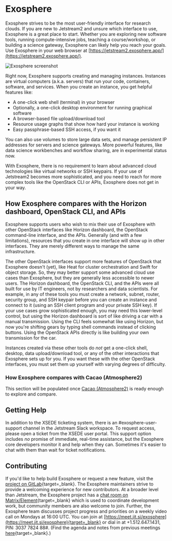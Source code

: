 # Exosphere

Exosphere strives to be the most user-friendly interface for research clouds. If you are new to Jetstream2 and unsure which interface to use, Exosphere is a great place to start. Whether you are exploring new software tools, running compute-intensive jobs, teaching a course/workshop, or building a science gateway, Exosphere can likely help you reach your goals. Use Exosphere in your web browser at [https://jetstream2.exosphere.app/](https://jetstream2.exosphere.app/).

![Exosphere screenshot](../../images/exo-screenshot.png)

Right now, Exosphere supports creating and managing instances. Instances are virtual computers (a.k.a. servers) that run your code, containers, software, and services. When you create an instance, you get helpful features like:

- A one-click web shell (terminal) in your browser
- Optionally, a one-click desktop environment for running graphical software
- A browser-based file upload/download tool
- Resource usage graphs that show how hard your instance is working
- Easy passphrase-based SSH access, if you want it

You can also use volumes to store large data sets, and manage persistent IP addresses for servers and science gateways. More powerful features, like data science workbenches and workflow sharing, are in experimental status now.

With Exosphere, there is no requirement to learn about advanced cloud technologies like virtual networks or SSH keypairs. If your use of Jetstream2 becomes more sophisticated, and you need to reach for more complex tools like the OpenStack CLI or APIs, Exosphere does not get in your way.

## How Exosphere compares with the Horizon dashboard, OpenStack CLI, and APIs

Exosphere supports users who wish to mix their use of Exosphere with other OpenStack interfaces like Horizon dashboard, the OpenStack command-line interface, and the APIs. Generally (and with a few limitations), resources that you create in one interface will show up in other interfaces. They are merely different ways to manage the same infrastructure.

The other OpenStack interfaces support more features of OpenStack that Exosphere doesn't (yet), like Heat for cluster orchestration and Swift for object storage. So, they may better support some advanced cloud use cases than Exosphere, but they are generally less accessible to newer users. The Horizon dashboard, the OpenStack CLI, and the APIs were all built for use by IT engineers, not by researchers and data scientists. For example, in any of these tools you must create a network, subnet, router, security group, and SSH keypair before you can create an instance and connect to it (using an SSH client program and your private SSH key). If your use cases grow sophisticated enough, you may need this lower-level control, but using the Horizon dashboard is sort of like driving a car with a manual transmission. Using the CLI feels somewhat like using Horizon, but now you're shifting gears by typing shell commands instead of clicking buttons. Using the OpenStack APIs directly is like building your own transmission for the car.

Instances created via these other tools do _not_ get a one-click shell, desktop, data upload/download tool, or any of the other interactions that Exosphere sets up for you. If you want these with the other OpenStack interfaces, you must set them up yourself with varying degrees of difficulty.

### How Exosphere compares with Cacao (Atmosphere2)

This section will be populated once [Cacao (Atmosphere2)](../cacao/overview.md) is ready enough to explore and compare.

## Getting Help

In addition to the XSEDE ticketing system, there is an #exosphere-user-support channel in the Jetstream Slack workspace. To request access, please open a ticket from the XSEDE user portal. This support option includes _no_ promise of immediate, real-time assistance, but the Exosphere core developers monitor it and help when they can. Sometimes it's easier to chat with them than wait for ticket notifications.

## Contributing

If you'd like to help build Exosphere or request a new feature, visit the [project on GitLab](https://gitlab.com/exosphere/exosphere){target=_blank}. The Exosphere maintainers strive to provide a welcoming experience for new contributors. At a broader level than Jetstream, the Exosphere project has a [chat room on Matrix/Element](https://riot.im/app/#/room/#exosphere:matrix.org){target=_blank} which is used to coordinate development work, but community members are also welcome to join. Further, the Exosphere team discusses project progress and priorities on a weekly video call on Mondays at 16:00 UTC. You can join at [https://meet.jit.si/exosphere](https://meet.jit.si/exosphere){target=_blank} or dial in at +1.512.647.1431, PIN: 3037 7824 88#. (Find the agenda and notes from previous meetings [here](https://c-mart.sandcats.io/shared/wfRsWBVmJZ3maUn7HMFqNj_MR_Bzy1vob9CzWu1n7QI){target=_blank}.)
